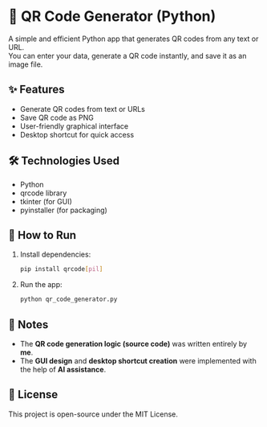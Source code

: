 # 🔳 QR Code Generator (Python)

A simple and efficient Python app that generates QR codes from any text or URL.  
You can enter your data, generate a QR code instantly, and save it as an image file.

## ✨ Features
- Generate QR codes from text or URLs
- Save QR code as PNG
- User-friendly graphical interface
- Desktop shortcut for quick access

## 🛠 Technologies Used
- Python
- qrcode library
- tkinter (for GUI)
- pyinstaller (for packaging)

## 🚀 How to Run
1. Install dependencies:
    ```bash
    pip install qrcode[pil]
    ```
2. Run the app:
    ```bash
    python qr_code_generator.py
    ```

## 📌 Notes
- The **QR code generation logic (source code)** was written entirely by **me**.  
- The **GUI design** and **desktop shortcut creation** were implemented with the help of **AI assistance**.

## 📜 License
This project is open-source under the MIT License.
